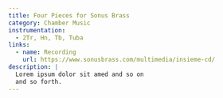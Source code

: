 ```yaml
---
title: Four Pieces for Sonus Brass
category: Chamber Music
instrumentation:
  - 2Tr, Hn, Tb, Tuba
links:
  - name: Recording
    url: https://www.sonusbrass.com/multimedia/insieme-cd/
description: |
  Lorem ipsum dolor sit amed and so on
  and so forth.
---
```

